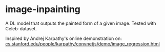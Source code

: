 # image-inpainting
A DL model that outputs the painted form of a given image. Tested with Celeb-dataset.

Inspired by Andrej Karpathy's online demonstration on: [cs.stanford.edu/people/karpathy/convnetjs/demo/image_regression.html](cs.stanford.edu/people/karpathy/convnetjs/demo/image_regression.html)
